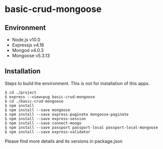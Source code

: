 # basic-crud-mongoose

## Environment
- Node.js v10.0
- Expressjs v4.16
- Mongod v4.0.3
- Mongoose v5.3.13

## Installation
Steps to build the environment. This is not for installation of this apps.
```
$ cd ./project
$ express --view=pug basic-crud-mongoose
$ cd ./basic-crud-mongoose
$ npm install
$ npm install --save mongoose
$ npm install --save express-paginate mongoose-paginate
$ npm install --save express-session
$ npm install --save connect-mongo
$ npm install --save passport passport-local passport-local-mongoose
$ npm install --save express-validator
```
Please find more details and its versions in package.json
